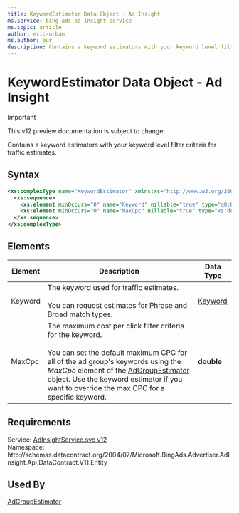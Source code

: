 ```yaml
---
title: KeywordEstimator Data Object - Ad Insight
ms.service: bing-ads-ad-insight-service
ms.topic: article
author: eric-urban
ms.author: eur
description: Contains a keyword estimators with your keyword level filter criteria for traffic estimates.
---
```

# KeywordEstimator Data Object - Ad Insight

> [!IMPORTANT]
> This v12 preview documentation is subject to change.

Contains a keyword estimators with your keyword level filter criteria for traffic estimates.

## Syntax
```xml
<xs:complexType name="KeywordEstimator" xmlns:xs="http://www.w3.org/2001/XMLSchema">
  <xs:sequence>
    <xs:element minOccurs="0" name="Keyword" nillable="true" type="q8:Keyword" xmlns:q8="http://schemas.datacontract.org/2004/07/Microsoft.BingAds.Advertiser.AdInsight.Api.DataContract.V11.Entity.Common" />
    <xs:element minOccurs="0" name="MaxCpc" nillable="true" type="xs:double" />
  </xs:sequence>
</xs:complexType>
```

## <a name="elements"></a>Elements

|Element|Description|Data Type|
|-----------|---------------|-------------|
|<a name="keyword"></a>Keyword|The keyword used for traffic estimates.<br/><br/>You can request estimates for Phrase and Broad match types.|[Keyword](keyword.md)|
|<a name="maxcpc"></a>MaxCpc|The maximum cost per click filter criteria for the keyword.<br/><br/>You can set the default maximum CPC for all of the ad group's keywords using the *MaxCpc* element of the [AdGroupEstimator](/bingads/ad-insight-service/adgroupestimator.md) object. Use the keyword estimator if you want to override the max CPC for a specific keyword.|**double**|

## Requirements
Service: [AdInsightService.svc v12](https://adinsight.api.bingads.microsoft.com/Api/Advertiser/AdInsight/v11/AdInsightService.svc)  
Namespace: http\://schemas.datacontract.org/2004/07/Microsoft.BingAds.Advertiser.AdInsight.Api.DataContract.V11.Entity  

## Used By
[AdGroupEstimator](adgroupestimator.md)  
